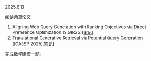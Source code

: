 2025.6.13

阅读两篇论文

1. Aligning Web Query Generation with Ranking Objectives via Direct Preference Optimization (SIGIR25)[[笔记](https://github.com/24Weekly-report/Weekly-report/blob/66bbf06db05cf9587472e12a7647c71d7fa43d59/%E6%9D%8E%E6%B5%A9%E5%BC%BA/%E8%AE%BA%E6%96%87%E7%AC%94%E8%AE%B0/Aligning%20Web%20Query%20Generation%20with%20Ranking%20Objectives%20via%20Direct%20Preference%20Optimization%20SIGIR25.md)]
2. Translational Generative Retrieval via Potential Query Generation (ICASSP 2025)[[笔记](https://github.com/24Weekly-report/Weekly-report/blob/82ede125e1a21486f3be490efa7f09597c67a55f/%E6%9D%8E%E6%B5%A9%E5%BC%BA/%E8%AE%BA%E6%96%87%E7%AC%94%E8%AE%B0/Translational%20Generative%20Retrieval%20via%20Potential%20Query%20Generation.md)]

完成数学建模一题。
